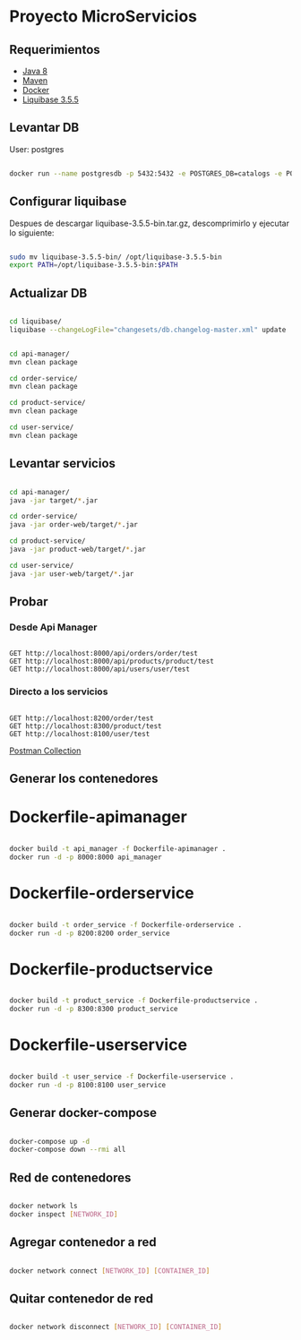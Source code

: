 # Proyecto MicroServicios

## Requerimientos

- [Java 8](https://www.oracle.com/technetwork/java/javase/downloads/jdk8-downloads-2133151.html)
- [Maven](https://maven.apache.org/download.cgi)
- [Docker](https://www.docker.com/get-started)
- [Liquibase 3.5.5](https://download.liquibase.org/download/?frm=n)

## Levantar DB

User: postgres

```bash

docker run --name postgresdb -p 5432:5432 -e POSTGRES_DB=catalogs -e POSTGRES_PASSWORD=postgres123 -d postgres

```

## Configurar liquibase

Despues de descargar liquibase-3.5.5-bin.tar.gz, descomprimirlo y ejecutar lo siguiente:

```bash

sudo mv liquibase-3.5.5-bin/ /opt/liquibase-3.5.5-bin
export PATH=/opt/liquibase-3.5.5-bin:$PATH

```

## Actualizar DB

```bash

cd liquibase/
liquibase --changeLogFile="changesets/db.changelog-master.xml" update

```



```bash

cd api-manager/
mvn clean package

cd order-service/
mvn clean package

cd product-service/
mvn clean package

cd user-service/
mvn clean package

```

## Levantar servicios

```bash

cd api-manager/
java -jar target/*.jar

cd order-service/
java -jar order-web/target/*.jar

cd product-service/
java -jar product-web/target/*.jar

cd user-service/
java -jar user-web/target/*.jar

```
## Probar 

### Desde Api Manager
  
```http

GET http://localhost:8000/api/orders/order/test
GET http://localhost:8000/api/products/product/test
GET http://localhost:8000/api/users/user/test

```

### Directo a los servicios

```http

GET http://localhost:8200/order/test
GET http://localhost:8300/product/test
GET http://localhost:8100/user/test

```

[Postman Collection](https://www.getpostman.com/collections/0e7c92036c7de539b9c3)


## Generar los contenedores

# Dockerfile-apimanager

```bash 

docker build -t api_manager -f Dockerfile-apimanager .
docker run -d -p 8000:8000 api_manager

```

# Dockerfile-orderservice

```bash 

docker build -t order_service -f Dockerfile-orderservice .
docker run -d -p 8200:8200 order_service

```

# Dockerfile-productservice

```bash 

docker build -t product_service -f Dockerfile-productservice .
docker run -d -p 8300:8300 product_service

```

# Dockerfile-userservice

```bash 

docker build -t user_service -f Dockerfile-userservice .
docker run -d -p 8100:8100 user_service

```

## Generar docker-compose

```bash 

docker-compose up -d
docker-compose down --rmi all      

```

## Red de contenedores 

```bash 

docker network ls 
docker inspect [NETWORK_ID]

```

## Agregar contenedor a red

```bash 

docker network connect [NETWORK_ID] [CONTAINER_ID]

```

## Quitar contenedor de red

```bash 

docker network disconnect [NETWORK_ID] [CONTAINER_ID]

```



